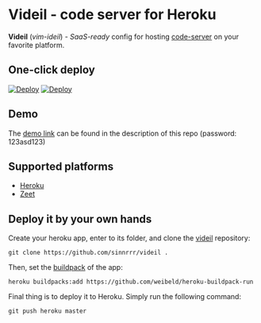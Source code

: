# Videil - code server for Heroku
**Videil** (*vim-ideil*) - *SaaS-ready* config for hosting [code-server](https://github.com/cdr/code-server) on your favorite platform.

## One-click deploy
[![Deploy](https://www.herokucdn.com/deploy/button.svg)](https://heroku.com/deploy?template=https://github.com/sinnrrr/videil/tree/master)
[![Deploy](https://deploy.zeet.co/videil.svg)](https://deploy.zeet.co/?url=https://github.com/sinnrrr/videil)

## Demo
The [demo link](https://videil.herokuapp.com) can be found in the description of this repo (password: 123asd123)

## Supported platforms
* [Heroku](https://heroku.com)
* [Zeet](https://zeet.co)

## Deploy it by your own hands
Create your heroku app, enter to its folder, and clone the [videil](https://github.com/sinnrrr/videil) repository:
```
git clone https://github.com/sinnrrr/videil .
```
Then, set the [buildpack](https://github.com/weibeld/heroku-buildpack-run) of the app:
```
heroku buildpacks:add https://github.com/weibeld/heroku-buildpack-run
```
Final thing is to deploy it to Heroku. Simply run the following command:
```
git push heroku master
```
